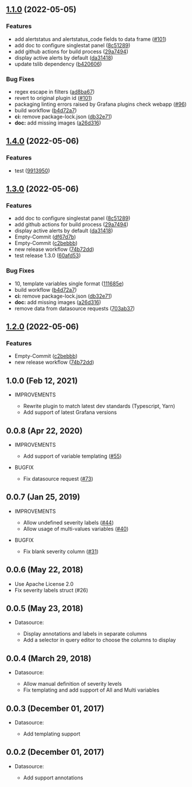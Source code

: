 ## [1.1.0](https://www.github.com/camptocamp/grafana-prometheus-alertmanager-datasource/compare/v1.0.0...v1.1.0) (2022-05-05)


### Features

* add alertstatus and alertstatus_code fields to data frame ([#101](https://github.com/camptocamp/grafana-prometheus-alertmanager-datasource/pull/101))
* add doc to configure singlestat panel ([8c51289](https://www.github.com/camptocamp/grafana-prometheus-alertmanager-datasource/commit/8c5128940c2baf97ac4118461cb2684170d82a40))
* add github actions for build process ([29a7494](https://www.github.com/camptocamp/grafana-prometheus-alertmanager-datasource/commit/29a7494d8ea864545612f1300970f3f80edb4698))
* display active alerts by default ([da31418](https://www.github.com/camptocamp/grafana-prometheus-alertmanager-datasource/commit/da31418b3aaf83931466656f1801f093491941b3))
* update tslib dependency ([b420606](https://www.github.com/camptocamp/grafana-prometheus-alertmanager-datasource/commit/b4206069fefca48d9c2555e7bb6d50a2de33471f))


### Bug Fixes

* regex escape in filters ([ad8ba67](https://www.github.com/camptocamp/grafana-prometheus-alertmanager-datasource/commit/ad8ba678ef80cf6889ca916671cd1bc9acbf43aa))
* revert to original plugin id ([#101](https://github.com/camptocamp/grafana-prometheus-alertmanager-datasource/pull/101))
* packaging linting errors raised by Grafana plugins check webapp ([#96](https://github.com/camptocamp/grafana-prometheus-alertmanager-datasource/pull/96))
* build workflow ([b4d72a7](https://www.github.com/camptocamp/grafana-prometheus-alertmanager-datasource/commit/b4d72a74782a572d91fc08356185ad65bf010030))
* **ci:** remove package-lock.json ([db32e71](https://www.github.com/camptocamp/grafana-prometheus-alertmanager-datasource/commit/db32e712ee1c6151ddbc5be6032e3d198e3e9800))
* **doc:** add missing images ([a26d316](https://www.github.com/camptocamp/grafana-prometheus-alertmanager-datasource/commit/a26d316a3067d72cc615937a683401ad9e0ed247))


## [1.4.0](https://github.com/hbollon/grafana-prometheus-alertmanager-datasource/compare/v1.3.0...v1.4.0) (2022-05-06)


### Features

* test ([9913950](https://github.com/hbollon/grafana-prometheus-alertmanager-datasource/commit/9913950405045e30b2a0435ad3f35694f158ace2))

## [1.3.0](https://github.com/hbollon/grafana-prometheus-alertmanager-datasource/compare/v1.2.0...v1.3.0) (2022-05-06)


### Features

* add doc to configure singlestat panel ([8c51289](https://github.com/hbollon/grafana-prometheus-alertmanager-datasource/commit/8c5128940c2baf97ac4118461cb2684170d82a40))
* add github actions for build process ([29a7494](https://github.com/hbollon/grafana-prometheus-alertmanager-datasource/commit/29a7494d8ea864545612f1300970f3f80edb4698))
* display active alerts by default ([da31418](https://github.com/hbollon/grafana-prometheus-alertmanager-datasource/commit/da31418b3aaf83931466656f1801f093491941b3))
* Empty-Commit ([df67d7b](https://github.com/hbollon/grafana-prometheus-alertmanager-datasource/commit/df67d7bba3b3acd8b0595789717a35abc2da257d))
* Empty-Commit ([c2bebbb](https://github.com/hbollon/grafana-prometheus-alertmanager-datasource/commit/c2bebbb7ebcaf1ba97fce947f591b7ddbd0a1deb))
* new release workflow ([74b72dd](https://github.com/hbollon/grafana-prometheus-alertmanager-datasource/commit/74b72dd5e23886c8f9ddee2272f5b526db3ff3fd))
* test release 1.3.0 ([60afd53](https://github.com/hbollon/grafana-prometheus-alertmanager-datasource/commit/60afd537855bb37c4aadf33f176c677661caddb1))


### Bug Fixes

* 10, template variables single format ([111685e](https://github.com/hbollon/grafana-prometheus-alertmanager-datasource/commit/111685ed46782fb2b9ac057b1a5c3347ee4361fb))
* build workflow ([b4d72a7](https://github.com/hbollon/grafana-prometheus-alertmanager-datasource/commit/b4d72a74782a572d91fc08356185ad65bf010030))
* **ci:** remove package-lock.json ([db32e71](https://github.com/hbollon/grafana-prometheus-alertmanager-datasource/commit/db32e712ee1c6151ddbc5be6032e3d198e3e9800))
* **doc:** add missing images ([a26d316](https://github.com/hbollon/grafana-prometheus-alertmanager-datasource/commit/a26d316a3067d72cc615937a683401ad9e0ed247))
* remove data from datasource requests ([703ab37](https://github.com/hbollon/grafana-prometheus-alertmanager-datasource/commit/703ab377ce31183d69545e7a6359749d4d00ecc3))

## [1.2.0](https://github.com/hbollon/grafana-prometheus-alertmanager-datasource/compare/v1.1.0...v1.2.0) (2022-05-06)


### Features

* Empty-Commit ([c2bebbb](https://github.com/hbollon/grafana-prometheus-alertmanager-datasource/commit/c2bebbb7ebcaf1ba97fce947f591b7ddbd0a1deb))
* new release workflow ([74b72dd](https://github.com/hbollon/grafana-prometheus-alertmanager-datasource/commit/74b72dd5e23886c8f9ddee2272f5b526db3ff3fd))

## 1.0.0 (Feb 12, 2021)

- IMPROVEMENTS

  * Rewrite plugin to match latest dev standards (Typescript, Yarn)
  * Add support of latest Grafana versions

## 0.0.8 (Apr 22, 2020)

- IMPROVEMENTS

  * Add support of variable templating ([#55](https://github.com/camptocamp/grafana-prometheus-alertmanager-datasource/pull/55))

- BUGFIX

  * Fix datasource request ([#73](https://github.com/camptocamp/grafana-prometheus-alertmanager-datasource/pull/73))

## 0.0.7 (Jan 25, 2019)

- IMPROVEMENTS

  * Allow undefined severity labels ([#44](https://github.com/camptocamp/grafana-prometheus-alertmanager-datasource/issues/44))
  * Allow usage of multi-values variables ([#40](https://github.com/camptocamp/grafana-prometheus-alertmanager-datasource/issues/40))

- BUGFIX

  * Fix blank severity column ([#31](https://github.com/camptocamp/grafana-prometheus-alertmanager-datasource/issues/31))

## 0.0.6 (May 22, 2018)

  * Use Apache License 2.0
  * Fix severity labels struct (#26)

## 0.0.5 (May 23, 2018)

- Datasource:

  * Display annotations and labels in separate columns
  * Add a selector in query editor to choose the columns to display

## 0.0.4 (March 29, 2018)

- Datasource:

  * Allow manual definition of severity levels
  * Fix templating and add support of All and Multi variables

## 0.0.3 (December 01, 2017)

- Datasource:

  * Add templating support

## 0.0.2 (December 01, 2017)

- Datasource:
  
  * Add support annotations
